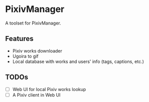 # PixivManager

A toolset for PixivManager.

## Features

- Pixiv works downloader
- Ugoira to gif
- Local database with works and users' info (tags, captions, etc.)

## TODOs

- [ ] Web UI for local Pixiv works lookup
- [ ] A Pixiv client in Web UI
